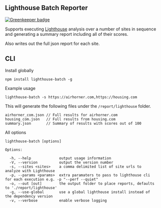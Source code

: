 ## Lighthouse Batch Reporter

[![Greenkeeper badge](https://badges.greenkeeper.io/mikestead/lighthouse-batch.svg)](https://greenkeeper.io/)

Supports executing [Lighthouse](https://developers.google.com/web/tools/lighthouse) analysis over a number of sites in sequence and
generating a summary report including all of their scores.

Also writes out the full json report for each site.

## CLI

Install globally

    npm install lighthouse-batch -g

Example usage

    lighthouse-batch -s https://airhorner.com,https://housing.com

This will generate the following files under the `/report/lighthouse` folder.

    airhorner_com.json // Full results for airhorner.com
    housing_com.json   // Full results from housing.com
    summary.json       // Summary of results with scores out of 100  

All options

    lighthouse-batch [options]

    Options:

      -h, --help             output usage information
      -V, --version          output the version number
      -s, --sites <sites>    a comma delimited list of site urls to analyze with Lighthouse
      -p, --params <params>  extra paramaters to pass to lighthouse cli for each execution e.g. -p "--perf --quiet"
      -o, --out [out]        the output folder to place reports, defaults to './report/lighthouse'
      -g, --use-global       use a global lighthouse install instead of the dependency version
      -v, --verbose          enable verbose logging
